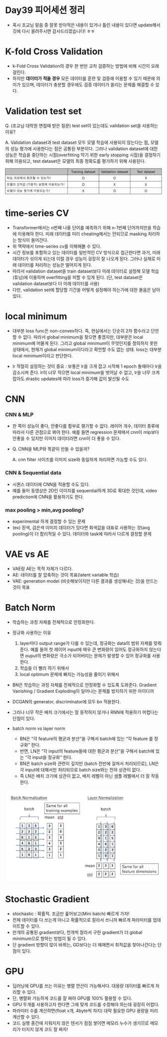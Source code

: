 # Day39 피어세션 정리

* 혹시 조교님 말씀 중 잘못 받아적은 내용이 있거나 틀린 내용이 있다면 update해서 깃에 다시 올려주시면 감사드리겠습니다! ㅎㅎ

# K-fold Cross Validation

* k-Fold Cross Validation의 경우 한 번만 교차 검증하는 방법에 비해 시간이 오래 걸린다. 
* 하지만 **데이터가 적을 경우** 모든 데이터를 훈련 및 검증에 이용할 수 있기 때문에 의미가 있으며, 데이터가 충분할 경우에도 검증 데이터가 쏠리는 문제를 해결할 수 있다.

# Validation test set

Q. (조교님 대학원 면접때 받은 질문) test set이 있는데도 validation set을 사용하는 이유?

A.  Validation dataset과 test dataset 모두 모델 학습에 사용되지 않는다는 점, 모델의 성능 평가에 사용한다는 점은 공통된 부분이다. 그러나 validation dataset에 대한 성능은 학습을 중단하는 시점(overfitting 막기 위한 early stopping 시점)을 결정하기 위해 이용되고, test dataset은 모델의 최종 정확도를 평가하기 위해 사용된다. 

![image](images/111599727-f0c30180-8813-11eb-84d3-05ddeff1b1a3.png)

# time-series CV

* Transformer에서는 n번째 나올 단어를 예측하기 위해 n-1번째 단어까지만을 학습에 이용해야 한다. 미래 데이터를 미리 cheating해서는 안되므로 masking 처리하는 방식이 들어간다. 
* 위 맥락에서 time-series cv를 이해해볼 수 있다. 
* 시간 정보를 포함하고 있는 데이터를 일반적인 CV 방식으로 접근한다면 과거, 미래 데이터가 섞이게 되는데 이럴 경우 성능이 굉장히 잘 나오게 된다. 그러나 실제로 미래 데이터를 처리하는 성능은 떨어지게 된다. 
* 따라서 validation dataset을 train dataset보다 미래 데이터로 설정해 모델 학습(튜닝)에 이용하며 overfitting을 피할 수 있게 된다. (단, test dataset은 validation dataset보다 더 미래 데이터를 사용)
* 다만, validation set에 할당할 기간을 어떻게 설정해야 하는가에 대한 물음은 남아있다.

# local minimum

- 대부분 loss func은 non-convex하다. 즉, 현실에서는 단순히 2차 함수라고 단언할 수 없다. 따라서 global minimum을 찾으면 좋겠지만, 대부분은 local minimum에 머물게 된다. 그리고 global minimum이 무엇인지를 정의하지 못한 상태에서, 현재가 global minimum이다라고 확언할 수도 없는 상태. loss는 대부분 local minimum이라고 판단한다.
* lr 적절히 설정하는 것이 중요 : 보통은 lr을 크게 잡고 시작해 1 epoch 돌때마다 lr을 감소시켜 준다. lr이 너무 작으면 local minimum을 벗어날 수 없고, lr을 너무 크게 잡아도 drastic updates에 따라 loss가 증가해 값이 발산될 수도

# CNN 

### CNN & MLP

* 한 쪽이 성능이 좋다, 안좋다를 함부로 평가할 수 없다. 레이어 개수, 데이터 종류에 따라서 다른 관점으로 봐야 한다. 예를 들면 regression 문제에서 cnn이 mlp보다 안좋을 수 있지만 이미지 데이터라면 cnn이 더 좋을 수 있다.

*   Q. CNN을 MLP와 똑같이 만들 수 있을까?

    A. cnn filter 사이즈를 이미지 size와 동일하게 처리하면 가능할 수도 있다.

### CNN & Sequential data

* 시퀀스 데이터에 CNN을 적용할 수도 있다.
* 예를 들어 동영상은 2D인 이미지를 sequential하게 3D로 확대한 것인데,  video prediction에 CNN을 활용하기도 한다.

### max pooling > min,avg pooling?

* experimental 하게 결정할 수 있는 문제
* (ex) 흰색, 검은색 이미지 데이터가 있다면 회색값을 대표로 사용하는 것(avg pooling)이 더 합리적일 수 있다. 데이터와 task에 따라서 다르게 결정할 문제



# VAE vs AE

* VAE랑 AE는 목적 자체가 다르다. 
* AE: 데이터를 잘 압축하는 것이 목표(latent variable 학습)
* VAE: generation model (비슷해보이지만 다른 결과를 생성해내는 것)을 만드는 것이 목표

# Batch Norm

* 학습하는 과정 자체를 전체적으로 안정화한다.

* 정규화 사용하는 이유
  1. layer마다 output range가 다를 수 있는데, 정규화는 data의 범위 자체를 맞춰준다. 예를 들어 첫 레이어 input에 매우 큰 변화량이 있어도 정규화하지 않는다면 ouput의 변화량은 극소가 되어버리는 문제가 발생할 수 있어 정규화를 사용한다. 
  2. 학습을 더 빨리 하기 위해서
  3. local optimum 문제에 빠지는 가능성을 줄이기 위해서 

* BN은 학습하는 과정 자체를 전체적으로 안정화할 수 있도록 도와준다.  Gradient Vanishing / Gradient Exploding이 일어나는 문제를 방지하기 위한 아이디어
* DCGAN의 generator, discriminator에 모두 bn 적용한다.
* 그러나 너무 작은 배치 크기에서는 잘 동작하지 않거나 RNN에 적용하기 어렵다는 단점이 있다.
* batch norm vs layer norm
  * BN은 “각 feature의 평균과 분산”을 구해서 batch에 있는 “각 feature 를 정규화” 한다.
  * 반면, LN은 “각 input의 feature들에 대한 평균과 분산”을 구해서 batch에 있는 “각 input을 정규화” 한다.
  *  BN은 batch size와 관련이 깊지만 (batch 전반에 걸쳐서 처리되므로), LN은 각 input에 대해서만 처리되므로 batch size와는 전혀 상관이 없다.
  * 즉 LN은 배치 크기에 상관이 없고, 배치 레벨이 아닌 샘플 레벨에서 더 잘 작동한다.

![image](images/111606343-73e75600-881a-11eb-8478-5e2e6d1345c5.png)

# Stochastic Gradient

* stochastic : 확률적. 조금만 훑어보고(Mini batch) 빠르게 가자!
* 전체 데이터를 다 쓰는게 아니고 확률적으로 잘라서 쓰니까 빠르게 파라미터를 업데이트할 수 있다.
* 만개의 공통된 gradient보다, 천개씩 잘라서 구한 gradient가 더 global minimum으로 향하는 방법이 될 수 있다. 
* 단 gradient 방향이 많이 바뀌는, GD보다는 더 헤매면서 최적값을 찾아나간다는 단점이 있다. 

# GPU

* 딥러닝에 GPU를 쓰는 이유는 병렬 연산이 가능해서다. 대용량 데이터를 빠르게 처리할 수 있다. 
* 단, 병렬화 가능하게 코드를 잘 짜야 GPU를 100% 활용할 수 있다.
* GPU 두개를 사용하고자 한다면 그에 맞게 코드를 수정해야 하는데 굉장히 어렵다. 
* 파라미터 수를 계산하면(float x개, 4byte씩 차지) 대략 필요한 GPU 용량을 미리 계산할 수 있다.
* 코드 실행 중간에 지워지지 않은 텐서가 점점 쌓이면 메모리 누수가 생기므로 메모리가 터지지 않게 코드 잘 짜자!

